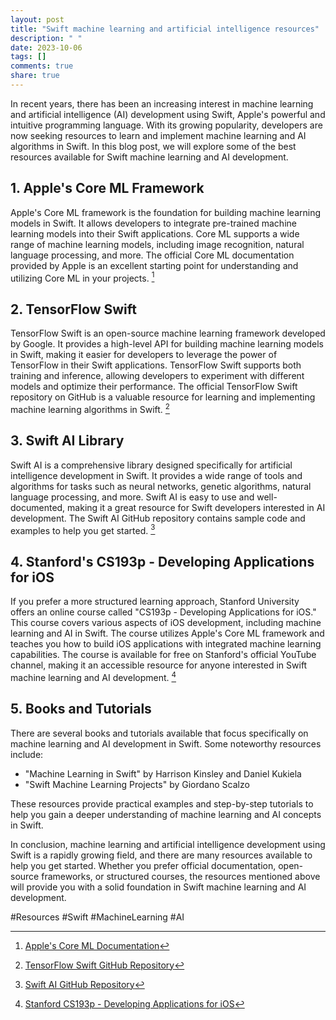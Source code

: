 ```yaml
---
layout: post
title: "Swift machine learning and artificial intelligence resources"
description: " "
date: 2023-10-06
tags: []
comments: true
share: true
---
```


In recent years, there has been an increasing interest in machine learning and artificial intelligence (AI) development using Swift, Apple's powerful and intuitive programming language. With its growing popularity, developers are now seeking resources to learn and implement machine learning and AI algorithms in Swift. In this blog post, we will explore some of the best resources available for Swift machine learning and AI development. 

## 1. Apple's Core ML Framework

Apple's Core ML framework is the foundation for building machine learning models in Swift. It allows developers to integrate pre-trained machine learning models into their Swift applications. Core ML supports a wide range of machine learning models, including image recognition, natural language processing, and more. The official Core ML documentation provided by Apple is an excellent starting point for understanding and utilizing Core ML in your projects. [^1^]

## 2. TensorFlow Swift

TensorFlow Swift is an open-source machine learning framework developed by Google. It provides a high-level API for building machine learning models in Swift, making it easier for developers to leverage the power of TensorFlow in their Swift applications. TensorFlow Swift supports both training and inference, allowing developers to experiment with different models and optimize their performance. The official TensorFlow Swift repository on GitHub is a valuable resource for learning and implementing machine learning algorithms in Swift. [^2^]

## 3. Swift AI Library

Swift AI is a comprehensive library designed specifically for artificial intelligence development in Swift. It provides a wide range of tools and algorithms for tasks such as neural networks, genetic algorithms, natural language processing, and more. Swift AI is easy to use and well-documented, making it a great resource for Swift developers interested in AI development. The Swift AI GitHub repository contains sample code and examples to help you get started. [^3^]

## 4. Stanford's CS193p - Developing Applications for iOS

If you prefer a more structured learning approach, Stanford University offers an online course called "CS193p - Developing Applications for iOS." This course covers various aspects of iOS development, including machine learning and AI in Swift. The course utilizes Apple's Core ML framework and teaches you how to build iOS applications with integrated machine learning capabilities. The course is available for free on Stanford's official YouTube channel, making it an accessible resource for anyone interested in Swift machine learning and AI development. [^4^]

## 5. Books and Tutorials

There are several books and tutorials available that focus specifically on machine learning and AI development in Swift. Some noteworthy resources include:
- "Machine Learning in Swift" by Harrison Kinsley and Daniel Kukiela
- "Swift Machine Learning Projects" by Giordano Scalzo

These resources provide practical examples and step-by-step tutorials to help you gain a deeper understanding of machine learning and AI concepts in Swift.

In conclusion, machine learning and artificial intelligence development using Swift is a rapidly growing field, and there are many resources available to help you get started. Whether you prefer official documentation, open-source frameworks, or structured courses, the resources mentioned above will provide you with a solid foundation in Swift machine learning and AI development.

#Resources #Swift #MachineLearning #AI

[^1^]: [Apple's Core ML Documentation](https://developer.apple.com/documentation/coreml)
[^2^]: [TensorFlow Swift GitHub Repository](https://github.com/tensorflow/swift)
[^3^]: [Swift AI GitHub Repository](https://github.com/SwiftAI/SwiftAI)
[^4^]: [Stanford CS193p - Developing Applications for iOS](https://www.youtube.com/playlist?list=PLpGHT1n4-mAtTj9oywMWoBx0dCGd51_yG)
